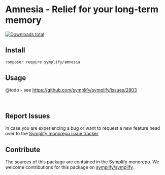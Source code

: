 # Amnesia - Relief for your long-term memory

[![Downloads total](https://img.shields.io/packagist/dt/symplify/amnesia.svg?style=flat-square)](https://packagist.org/packages/symplify/amnesia/stats)

## Install

```bash
composer require symplify/amnesia
```

## Usage

@todo - see https://github.com/symplify/symplify/issues/2803

<br>

## Report Issues

In case you are experiencing a bug or want to request a new feature head over to the [Symplify monorepo issue tracker](https://github.com/symplify/symplify/issues)

## Contribute

The sources of this package are contained in the Symplify monorepo. We welcome contributions for this package on [symplify/symplify](https://github.com/symplify/symplify).
